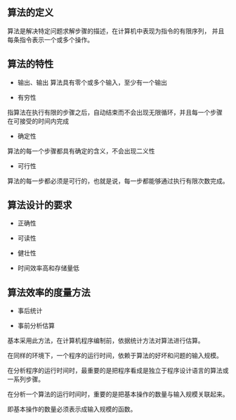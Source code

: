 ## 算法的定义

算法是解决特定问题求解步骤的描述，在计算机中表现为指令的有限序列，
并且每条指令表示一个或多个操作。

## 算法的特性

* 输出、输出
算法具有零个或多个输入，至少有一个输出

* 有穷性

指算法在执行有限的步骤之后，自动结束而不会出现无限循环，并且每一个步骤
在可接受的时间内完成

* 确定性

算法的每一个步骤都具有确定的含义，不会出现二义性

* 可行性

算法的每一步都必须是可行的，也就是说，每一步都能够通过执行有限次数完成。


## 算法设计的要求

* 正确性

* 可读性

* 健壮性

* 时间效率高和存储量低

## 算法效率的度量方法

* 事后统计

* 事前分析估算

基本采用此方法，在计算机程序编制前，依据统计方法对算法进行估算。

在同样的环境下，一个程序的运行时间，依赖于算法的好坏和问题的输入规模。

在分析程序的运行时间时，最重要的是把程序看成是独立于程序设计语言的算法或一系列步骤。

在分析一个算法的运行时间时，重要的是把基本操作的数量与输入规模关联起来。

即基本操作的数量必须表示成输入规模的函数。